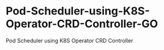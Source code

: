 # Pod-Scheduler-using-K8S-Operator-CRD-Controller-GO
Pod Scheduler using K8S Operator CRD Controller
